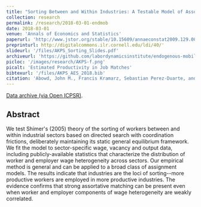 ```yaml
---
title: "Sorting Between and Within Industries: A Testable Model of Assortative Matching"
collection: research
permalink: /research/2018-03-01-endmob
date: 2018-03-01
venue: 'Annals of Economics and Statistics'
paperurl: 'http://www.jstor.org/stable/10.15609/annaeconstat2009.129.0001'
preprinturl: http://digitalcommons.ilr.cornell.edu/ldi/40/'
slideurl: '/files/AKPS_Sorting_Slides.pdf'
archiveurl: 'https://github.com/labordynamicsinstitute/endogenous-mobility-replication'
picloc: '/images/research/AKPS-f.png'
picalt: 'Estimated Productivity in Job Matches'
bibtexurl: '/files/AKPS_AES_2018.bib'
citation: 'Abowd, John M., Francis Kramarz, Sebastian Perez-Duarte, and Ian M. Schmutte (2018) &quot;Modeling Endogenous Mobility in Earnings Determination.&quot; <i>Annals of Economics and Statistics</i>, vol. 129, pp. 1-32.'
---
```


[Data archive (via Open ICPSR)](https://doi.org/10.3886/E100830V1).

## Abstract

We test Shimer's (2005) theory of the sorting of workers between
and within industrial sectors based on directed search with coordination
frictions, deliberately maintaining its static general equilibrium
framework. We fit the model to sector-specific wage, vacancy and output
data, including publicly-available statistics that characterize the
distribution of worker and employer wage heterogeneity across sectors. Our
empirical method is general and can be applied to a broad class of
assignment models. The results indicate that industries are the loci of
sorting--more productive workers are employed in more productive industries.
The evidence confirms that strong assortative matching can be present even when
worker and employer components of wage heterogeneity are weakly correlated.

